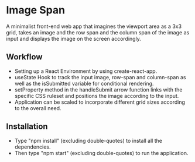 # Image Span

A minimalist front-end web app that imagines the viewport area as a 3x3 grid, takes an image and the row span and the column span of the image as input and displays the image on the screen accordingly. 

## Workflow

- Setting up a React Environment by using create-react-app.
- useState Hook to track the input image, row-span and column-span as well as the isSubmitted variable for conditional rendering.
- setProperty method in the handleSubmit arrow function links with the specific CSS ruleset 
and positions the image according to the input.
- Application can be scaled to incorporate different grid sizes according to the overall need.


## Installation

- Type "npm install" (excluding double-quotes) to install all the dependencies. 
- Then type "npm start" (excluding double-quotes) to run the application.
